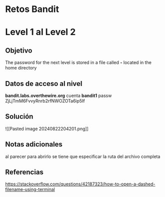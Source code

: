 # Retos Bandit 

# Level 1 al Level 2

## Objetivo 

The password for the next level is stored in a file called **-** located in the home directory
## Datos de acceso al nivel 
**bandit.labs.overthewire.org**
cuenta
**bandit1**
passw
ZjLjTmM6FvvyRnrb2rfNWOZOTa6ip5If

## Solución 
![[Pasted image 20240822204201.png]]
## Notas adicionales 
al parecer para abrirlo se tiene que especificar la ruta del archivo completa 
## Referencias 
https://stackoverflow.com/questions/42187323/how-to-open-a-dashed-filename-using-terminal